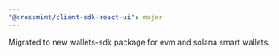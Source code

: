 ```yaml
---
"@crossmint/client-sdk-react-ui": major
---
```


Migrated to new wallets-sdk package for evm and solana smart wallets.
